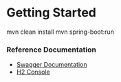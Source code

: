 # Getting Started
mvn clean install
mvn spring-boot:run

### Reference Documentation

* [Swagger Documentation](http://localhost:8080/swagger-ui/index.html?configUrl=/v3/api-docs/swagger-config)
* [H2 Console](http://localhost:8080/h2-console/)